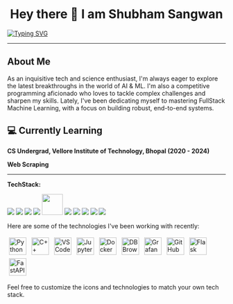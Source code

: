
<h1 align="center">Hey there 👋 I am Shubham Sangwan  </h1>

   [![Typing SVG](https://readme-typing-svg.herokuapp.com?center=true&lines=ML+Developer+%26+Fullstack+Enthusiast)](https://git.io/typing-svg)

---

<h2>About Me</h2>

As an inquisitive tech and science enthusiast, I'm always eager to explore the latest breakthroughs in the world of AI & ML. I'm also a competitive programming aficionado who loves to tackle complex challenges and sharpen my skills. Lately, I've been dedicating myself to mastering FullStack Machine Learning, with a focus on building robust, end-to-end systems.


## 💻 Currently Learning

__CS Undergrad, Vellore Institute of Technology, Bhopal (2020 - 2024)__

__Web Scraping__

---
**TechStack:**


<img src="https://img.icons8.com/color/48/000000/python.png"/> <img src="https://img.icons8.com/color/48/000000/c-plus-plus-logo.png"/> <img src="https://img.icons8.com/color/48/000000/visual-studio-code-2019.png"/> <img src="https://img.icons8.com/color/48/000000/jupyter.png"/> <img src="https://fastapi.tiangolo.com/img/logo-margin/logo-teal.png" height="48" /> <img src="https://img.icons8.com/color/48/000000/docker.png"/> <img src="https://img.icons8.com/color/48/000000/database-restore.png"/> <img src="https://img.icons8.com/color/48/000000/grafana.png"/> <img src="https://img.icons8.com/material-outlined/48/000000/github.png"/> <img src="https://img.icons8.com/fluent/48/000000/flask.png"/>


Here are some of the technologies I've been working with recently:

<p align="left">
  <img src="https://img.icons8.com/color/48/000000/python.png" alt="Python" height="40" style="vertical-align:top; margin:4px">
  <img src="https://img.icons8.com/color/48/000000/c-plus-plus-logo.png" alt="C++" height="40" style="vertical-align:top; margin:4px">
  <img src="https://img.icons8.com/color/48/000000/visual-studio-code-2019.png" alt="VS Code" height="40" style="vertical-align:top; margin:4px">
  <img src="https://img.icons8.com/color/48/000000/jupyter-notebook.png" alt="Jupyter" height="40" style="vertical-align:top; margin:4px">
  <img src="https://img.icons8.com/color/48/000000/docker.png" alt="Docker" height="40" style="vertical-align:top; margin:4px">
  <img src="https://img.icons8.com/color/48/000000/db-browser.png" alt="DB Browser" height="40" style="vertical-align:top; margin:4px">
  <img src="https://img.icons8.com/color/48/000000/grafana.png" alt="Grafana" height="40" style="vertical-align:top; margin:4px">
  <img src="https://img.icons8.com/fluent/48/000000/github.png" alt="GitHub" height="40" style="vertical-align:top; margin:4px">
  <img src="https://img.icons8.com/officel/40/000000/flask.png" alt="Flask" height="40" style="vertical-align:top; margin:4px">
  <img src="https://img.icons8.com/color/48/000000/fastapi.png" alt="FastAPI" height="40" style="vertical-align:top; margin:4px">
</p>
Feel free to customize the icons and technologies to match your own tech stack.
